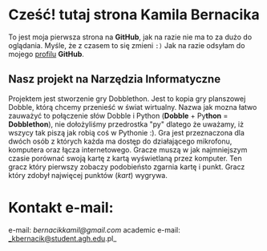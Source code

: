 # Cześć! tutaj strona Kamila Bernacika

To jest moja pierwsza strona na **GitHub**, jak na razie nie ma to za dużo do oglądania. Myśle, że z czasem to się zmieni `:)` Jak na razie odsyłam do mojego [profilu](https://github.com/kamilb28) **GitHub**.

## Nasz projekt na Narzędzia Informatyczne
Projektem jest stworzenie gry Dobblethon. Jest to kopia gry planszowej Dobble, którą chcemy przenieść w świat wirtualny. Nazwa jak mozna łatwo zauważyć to połączenie słów Dobble i Python (**Dobble** + Py**thon** = **Dobblethon**), nie dołożyliśmy przedrostka "py" dlatego że uważamy, iż wszycy tak piszą jak robią coś w Pythonie :). Gra jest przeznaczona dla dwóch osób z których każda ma dostęp do działającego mikrofonu, komputera oraz łącza internetowego. Gracze muszą w jak najmniejszym czasie porównać swoją kartę z kartą wyświetlaną przez komputer. Ten gracz który pierwszy zobaczy podobieństo zgarnia kartę i punkt. Gracz który zdobył najwięcej punktów (_kart_) wygrywa.

# Kontakt e-mail:

e-mail: _bernacikkamil@gmail.com_ 
academic e-mail: _kbernacik@student.agh.edu.pl_
